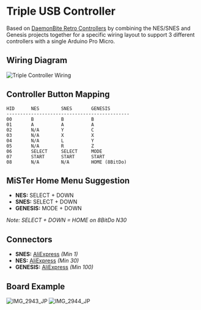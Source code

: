 # Triple USB Controller

Based on [DaemonBite Retro Controllers](https://github.com/MickGyver/DaemonBite-Retro-Controllers-USB) by combining the NES/SNES and Genesis projects together for a specific wiring layout to support 3 different controllers with a single Arduino Pro Micro.

## Wiring Diagram

![Triple Controller Wiring](https://user-images.githubusercontent.com/31223405/129961434-cc9ba3af-9f03-45be-8147-0c608614a966.png)

## Controller Button Mapping
```
HID      NES        SNES       GENESIS
---------------------------------------------
00       B          B          B
01       A          A          A
02       N/A        Y          C
03       N/A        X          X
04       N/A        L          Y
05       N/A        R          Z
06       SELECT     SELECT     MODE
07       START      START      START
08       N/A        N/A        HOME (8BitDo)
```

## MiSTer Home Menu Suggestion
* **NES:** SELECT + DOWN
* **SNES:** SELECT + DOWN
* **GENESIS:** MODE + DOWN

*Note: SELECT + DOWN = HOME on 8BitDo N30*

## Connectors
* **SNES:** [AliExpress](https://www.aliexpress.com/item/32838396935.html) *(Min 1)*
* **NES:** [AliExpress](https://www.aliexpress.com/item/4000396420735.html) *(Min 30)*
* **GENESIS:** [AliExpress](https://www.aliexpress.com/item/4000406448270.html) *(Min 100)*

## Board Example

![IMG_2943_JP](https://user-images.githubusercontent.com/31223405/129971271-703a2122-ab8e-4b4b-badb-ec7858de713b.jpg)
![IMG_2944_JP](https://user-images.githubusercontent.com/31223405/129971276-0a78e276-c9bc-4463-b730-26e553dfd439.jpg)



